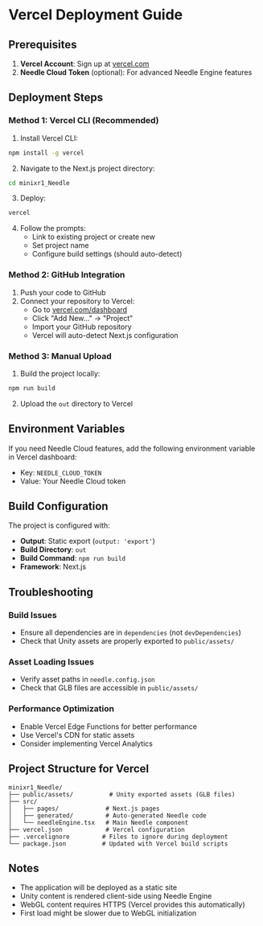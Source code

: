 # Vercel Deployment Guide

## Prerequisites

1. **Vercel Account**: Sign up at [vercel.com](https://vercel.com)
2. **Needle Cloud Token** (optional): For advanced Needle Engine features

## Deployment Steps

### Method 1: Vercel CLI (Recommended)

1. Install Vercel CLI:
```bash
npm install -g vercel
```

2. Navigate to the Next.js project directory:
```bash
cd minixr1_Needle
```

3. Deploy:
```bash
vercel
```

4. Follow the prompts:
   - Link to existing project or create new
   - Set project name
   - Configure build settings (should auto-detect)

### Method 2: GitHub Integration

1. Push your code to GitHub
2. Connect your repository to Vercel:
   - Go to [vercel.com/dashboard](https://vercel.com/dashboard)
   - Click "Add New..." → "Project"
   - Import your GitHub repository
   - Vercel will auto-detect Next.js configuration

### Method 3: Manual Upload

1. Build the project locally:
```bash
npm run build
```

2. Upload the `out` directory to Vercel

## Environment Variables

If you need Needle Cloud features, add the following environment variable in Vercel dashboard:

- Key: `NEEDLE_CLOUD_TOKEN`
- Value: Your Needle Cloud token

## Build Configuration

The project is configured with:
- **Output**: Static export (`output: 'export'`)
- **Build Directory**: `out`
- **Build Command**: `npm run build`
- **Framework**: Next.js

## Troubleshooting

### Build Issues
- Ensure all dependencies are in `dependencies` (not `devDependencies`)
- Check that Unity assets are properly exported to `public/assets/`

### Asset Loading Issues
- Verify asset paths in `needle.config.json`
- Check that GLB files are accessible in `public/assets/`

### Performance Optimization
- Enable Vercel Edge Functions for better performance
- Use Vercel's CDN for static assets
- Consider implementing Vercel Analytics

## Project Structure for Vercel

```
minixr1_Needle/
├── public/assets/          # Unity exported assets (GLB files)
├── src/
│   ├── pages/             # Next.js pages
│   ├── generated/         # Auto-generated Needle code
│   └── needleEngine.tsx   # Main Needle component
├── vercel.json            # Vercel configuration
├── .vercelignore         # Files to ignore during deployment
└── package.json          # Updated with Vercel build scripts
```

## Notes

- The application will be deployed as a static site
- Unity content is rendered client-side using Needle Engine
- WebGL content requires HTTPS (Vercel provides this automatically)
- First load might be slower due to WebGL initialization